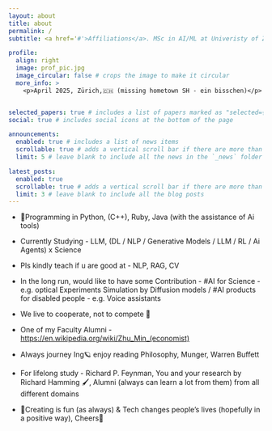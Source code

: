 ```yaml
---
layout: about
title: about
permalink: /
subtitle: <a href='#'>Affiliations</a>. MSc in AI/ML at Univeristy of Zürich, 🇨🇭

profile:
  align: right
  image: prof_pic.jpg
  image_circular: false # crops the image to make it circular
  more_info: >
    <p>April 2025, Zürich,🇨🇭 (missing hometown SH - ein bisschen)</p>


selected_papers: true # includes a list of papers marked as "selected={true}"
social: true # includes social icons at the bottom of the page

announcements:
  enabled: true # includes a list of news items
  scrollable: true # adds a vertical scroll bar if there are more than 3 news items
  limit: 5 # leave blank to include all the news in the `_news` folder

latest_posts:
  enabled: true
  scrollable: true # adds a vertical scroll bar if there are more than 3 new posts items
  limit: 3 # leave blank to include all the blog posts
---
```


- 📍Programming in Python, (C++), Ruby, Java (with the assistance of Ai tools)
- Currently Studying - LLM, (DL / NLP / Generative Models / LLM / RL / Ai Agents) x Science

- Pls kindly teach if u are good at - NLP, RAG, CV

- In the long run, would like to have some Contribution - #AI for Science - e.g. optical Experiments Simulation by Diffusion models / #AI products for disabled people - e.g. Voice assistants 

- We live to cooperate, not to compete 🔭
- One of my Faculty Alumni - https://en.wikipedia.org/wiki/Zhu_Min_(economist)
- Always journey Ing🪐 enjoy reading Philosophy, Munger, Warren Buffett

- For lifelong study - Richard P. Feynman, You and your research by Richard Hamming 🖌️, Alumni (always can learn a lot from them) from all different domains

- 📍Creating is fun (as always) & Tech changes people’s lives (hopefully in a positive way), Cheers🥂

